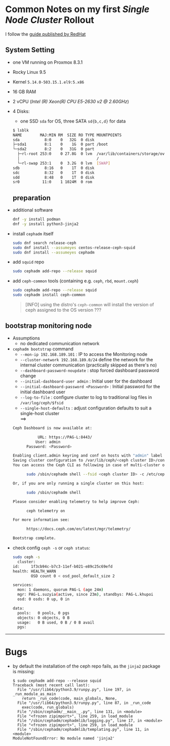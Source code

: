 # Common Notes on my first *Single Node Cluster* Rollout
I follow the [guide published by RedHat](https://www.redhat.com/en/blog/ceph-cluster-single-machine)
## System Setting
- one VM running on Proxmox 8.3.1
- Rocky Linux 9.5
- Kernel `5.14.0-503.15.1.el9:5.x86`
- 16 GB RAM
- 2 vCPU (*Intel (R) Xeon(R) CPU E5-2630 v2 @ 2.60GHz*)
- 4 Disks:
  - one SSD `sda` for OS, three SATA `sd{b,c,d}` for data
  ```bash
  $ lsblk
  NAME        MAJ:MIN RM  SIZE RO TYPE MOUNTPOINTS
  sda           8:0    0   32G  0 disk
  ├─sda1        8:1    0    1G  0 part /boot
  └─sda2        8:2    0   31G  0 part
    ├─rl-root 253:0    0 27.8G  0 lvm  /var/lib/containers/storage/overlay
    │                                  /
    └─rl-swap 253:1    0  3.2G  0 lvm  [SWAP]
  sdb           8:16   0    1T  0 disk
  sdc           8:32   0    1T  0 disk
  sdd           8:48   0    1T  0 disk
  sr0          11:0    1 1024M  0 rom
  ```

  ## preparation
- additional software
  ```bash
  dnf -y install podman
  dnf -y install python3-jinja2
  ```

- install `cephadm` itself
  ```bash
  sudo dnf search release-ceph
  sudo dnf install --assumeyes centos-release-ceph-squid
  sudo dnf install --assumeyes cephadm
  ```

- add `squid` repo
  ```bash
  sudo cephadm add-repo --release squid
  ```
- add `ceph-common` tools (containing e.g. `ceph`, `rbd`, `mount.ceph`)
  ```bash
  sudo cephadm add-repo --release squid
  sudo cephadm install ceph-common
  ```
  
  > [INFO]
  > using the distro's `ceph-common` will install the version of ceph assigned to the OS version ???
  

## bootstrap monitoring node
- Assumptions
  - no dedicated communication network
- `cephadm bootstrap` command
  - `--mon-ip 192.168.189.101` : IP to access the Monitoring node
  - `--cluster-network 192.168.189.0/24` define the network for the internal cluster communication (practically skipped as there's no)
  - `--dashboard-password-noupdate` :  stop forced dashboard password change
  - `--initial-dashboard-user admin` : Initial user for the dashboard
  - `--initial-dashboard-password <Password>` : Initial password for the initial dashboard user
  - `--log-to-file` :  configure cluster to log to traditional log files in `/var/log/ceph/$fsid`
  - `--single-host-defaults` : adjust configuration defaults to suit a single-host cluster
  <br>==>
  ```bash
  Ceph Dashboard is now available at:

             URL: https://PAG-L:8443/
            User: admin
        Password: <Password>
  
  Enabling client.admin keyring and conf on hosts with "admin" label
  Saving cluster configuration to /var/lib/ceph/<ceph cluster ID>/config directory
  You can access the Ceph CLI as following in case of multi-cluster or non-default config:

        sudo /sbin/cephadm shell --fsid <ceph cluster ID> -c /etc/ceph/ceph.conf -k /etc/ceph/ceph.client.admin.keyring
  
  Or, if you are only running a single cluster on this host:
  
        sudo /sbin/cephadm shell
  
  Please consider enabling telemetry to help improve Ceph:
  
        ceph telemetry on
  
  For more information see:
  
        https://docs.ceph.com/en/latest/mgr/telemetry/
  
  Bootstrap complete.
  ```
- check config `ceph -s` or `ceph status`:
  ```bash
  sudo ceph -s
    cluster:
  id:     1f3cb94c-b7c3-11ef-b021-e89c25c69efd
  health: HEALTH_WARN
          OSD count 0 < osd_pool_default_size 2

  services:
    mon: 1 daemons, quorum PAG-L (age 24m)
    mgr: PAG-L.suzyia(active, since 23m), standbys: PAG-L.khupoi
    osd: 0 osds: 0 up, 0 in

  data:
    pools:   0 pools, 0 pgs
    objects: 0 objects, 0 B
    usage:   0 B used, 0 B / 0 B avail
    pgs:
  ```
---
# Bugs
- by default the installation of the ceph repo fails, as the `jinja2` package is missing:
  ```
  $ sudo cephadm add-repo --release squid
  Traceback (most recent call last):
    File "/usr/lib64/python3.9/runpy.py", line 197, in _run_module_as_main
      return _run_code(code, main_globals, None,
    File "/usr/lib64/python3.9/runpy.py", line 87, in _run_code
      exec(code, run_globals)
    File "/sbin/cephadm/__main__.py", line 131, in <module>
    File "<frozen zipimport>", line 259, in load_module
    File "/sbin/cephadm/cephadmlib/logging.py", line 17, in <module>
    File "<frozen zipimport>", line 259, in load_module
    File "/sbin/cephadm/cephadmlib/templating.py", line 11, in <module>
  ModuleNotFoundError: No module named 'jinja2'
```
